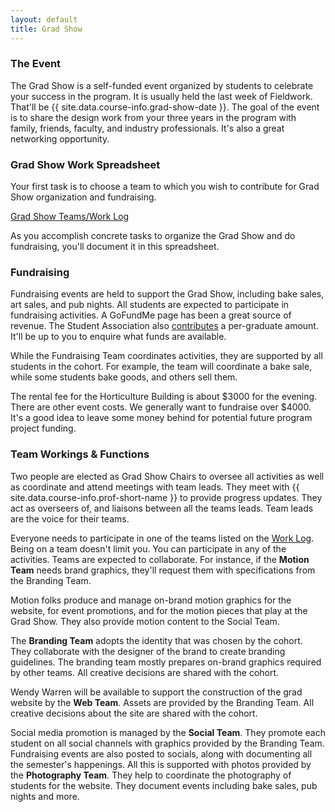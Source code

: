 ```yaml
---
layout: default
title: Grad Show
---
```

### The Event

The Grad Show is a self-funded event organized by students to celebrate your success in the program. It is usually held the last week of Fieldwork. That'll be {{ site.data.course-info.grad-show-date }}. The goal of the event is to share the design work from your three years in the program with family, friends, faculty, and industry professionals. It's also a great networking opportunity.

### Grad Show Work Spreadsheet

Your first task is to choose a team to which you wish to contribute for Grad Show organization and fundraising.

<a href="{{ site.data.course-info.work-spreadsheet }}" title="Open the spreadsheet." target="_blank" class="medium">Grad Show Teams/Work Log</a>

As you accomplish concrete tasks to organize the Grad Show and do fundraising, you'll document it in this spreadsheet.

### Fundraising

Fundraising events are held to support the Grad Show, including bake sales, art sales, and pub nights. All students are expected to participate in fundraising activities. A GoFundMe page has been a great source of revenue. The Student Association also [contributes](https://www.algonquinsa.com/services/funding/graduation-funding/) a per-graduate amount. It'll be up to you to enquire what funds are available.

While the Fundraising Team coordinates activities, they are supported by all students in the cohort. For example, the team will coordinate a bake sale, while some students bake goods, and others sell them.

The rental fee for the Horticulture Building is about $3000 for the evening. There are other event costs. We generally want to fundraise over $4000. It's a good idea to leave some money behind for potential future program project funding.

### Team Workings & Functions

Two people are elected as Grad Show Chairs to oversee all activities as well as coordinate and attend meetings with team leads. They meet with {{ site.data.course-info.prof-short-name }} to provide progress updates. They act as overseers of, and liaisons between all the teams leads. Team leads are the voice for their teams.

Everyone needs to participate in one of the teams listed on the <a href="{{ site.data.course-info.work-spreadsheet }}" title="Grad Show Teams/Work Log" target="_blank">Work Log</a>. Being on a team doesn't limit you. You can participate in any of the activities. Teams are expected to collaborate. For instance, if the **Motion Team** needs brand graphics, they'll request them with specifications from the Branding Team.

Motion folks produce and manage on-brand motion graphics for the website, for event promotions, and for the motion pieces that play at the Grad Show. They also provide motion content to the Social Team.

The **Branding Team** adopts the identity that was chosen by the cohort. They collaborate with the designer of the brand to create branding guidelines. The branding team mostly prepares on-brand graphics required by other teams. All creative decisions are shared with the cohort.

Wendy Warren will be available to support the construction of the grad website by the **Web Team**. Assets are provided by the Branding Team. All creative decisions about the site are shared with the cohort.

Social media promotion is managed by the **Social Team**. They promote each student on all social channels with graphics provided by the Branding Team. Fundraising events are also posted to socials, along with documenting all the semester's happenings. All this is supported with photos provided by the **Photography Team**. They help to coordinate the photography of students for the website. They document events including bake sales, pub nights and more.